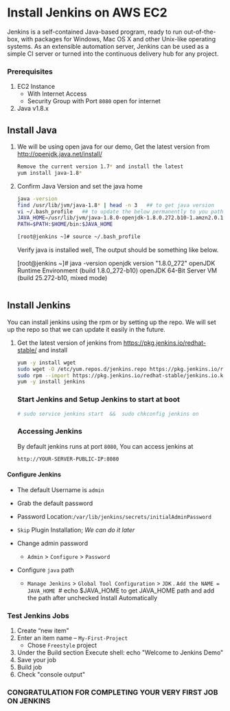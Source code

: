 # Install Jenkins on AWS EC2
Jenkins is a self-contained Java-based program, ready to run out-of-the-box, with packages for Windows, Mac OS X and other Unix-like operating systems. As an extensible automation server, Jenkins can be used as a simple CI server or turned into the continuous delivery hub for any project.


### Prerequisites
1. EC2 Instance 
   - With Internet Access
   - Security Group with Port `8080` open for internet
1. Java v1.8.x 

## Install Java
1. We will be using open java for our demo, Get the latest version from http://openjdk.java.net/install/
   ```sh
   Remove the current version 1.7* and install the latest
   yum install java-1.8*
   ```

1. Confirm Java Version and set the java home
   ```sh
   java -version
   find /usr/lib/jvm/java-1.8* | head -n 3   ## to get java version
   vi ~/.bash_profile   ## to update the below permanently to you path
   JAVA_HOME=/usr/lib/jvm/java-1.8.0-openjdk-1.8.0.272.b10-1.amzn2.0.1.x86_64      <Java version which seen in the above output>
   PATH=$PATH:$HOME/bin:$JAVA_HOME
   
   [root@jenkins ~]# source ~/.bash_profile
   
   
   ```
   Verify java is installed well, The output should be something like below.
   
   [root@jenkins ~]# java -version
   openjdk version "1.8.0_272"
   openJDK Runtime Environment (build 1.8.0_272-b10)
   openJDK 64-Bit Server VM (build 25.272-b10, mixed mode)
   ```

## Install Jenkins
 You can install jenkins using the rpm or by setting up the repo. We will set up the repo so that we can update it easily in the future.
1. Get the latest version of jenkins from https://pkg.jenkins.io/redhat-stable/ and install
   ```sh
   yum -y install wget
   sudo wget -O /etc/yum.repos.d/jenkins.repo https://pkg.jenkins.io/redhat-stable/jenkins.repo
   sudo rpm --import https://pkg.jenkins.io/redhat-stable/jenkins.io.key
   yum -y install jenkins
   ```

   ### Start Jenkins and Setup Jenkins to start at boot
   ``` sh
   # sudo service jenkins start  &&  sudo chkconfig jenkins on
   ```


   ### Accessing Jenkins
   By default jenkins runs at port `8080`, You can access jenkins at
   ```sh
   http://YOUR-SERVER-PUBLIC-IP:8080
   ```
   
   
  #### Configure Jenkins
- The default Username is `admin`
- Grab the default password 
- Password Location:`/var/lib/jenkins/secrets/initialAdminPassword`
- `Skip` Plugin Installation; _We can do it later_
- Change admin password
   - `Admin` > `Configure` > `Password`
   
- Configure `java` path
  - `Manage Jenkins` > `Global Tool Configuration` > `JDK` . `Add the NAME = JAVA_HOME
  `# echo $JAVA_HOME    to get JAVA_HOME path and add the path after unchecked Install Automatically
 

### Test Jenkins Jobs
1. Create “new item”
1. Enter an item name – `My-First-Project`
   - Chose `Freestyle` project
1. Under the Build section
	Execute shell: echo "Welcome to Jenkins Demo"
1. Save your job 
1. Build job
1. Check "console output"

### CONGRATULATION FOR COMPLETING YOUR VERY FIRST JOB ON JENKINS

